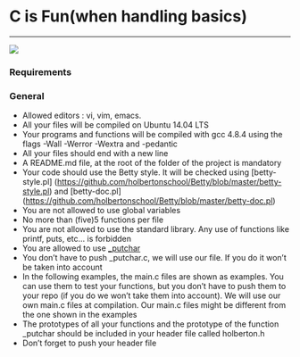 # C is Fun(when handling basics)
<hr>

  ![](https://intranet.hbtn.io/images/contents/low_level_programming/projects/happy-clapping.gif)


### Requirements


### General

- Allowed editors : vi, vim, emacs.
- All your files will be compiled on Ubuntu 14.04 LTS  
- Your programs and functions will be compiled with gcc 4.8.4 using the flags -Wall -Werror -Wextra and -pedantic
- All your files should end with a new line
- A README.md  file, at the root of the folder of the project  is mandatory
- Your code should use the Betty style. It will be checked using [betty-style.pl]  (https://github.com/holbertonschool/Betty/blob/master/betty-style.pl) and [betty-doc.pl]  (https://github.com/holbertonschool/Betty/blob/master/betty-doc.pl)
- You are not allowed to use global variables
- No more than (five)5 functions per file
- You are not allowed to use  the  standard library. Any use of functions like printf, puts, etc… is forbidden
- You are allowed to use [_putchar](https://github.com/holbertonschool/_putchar.c/blob/master/_putchar.c)
- You don’t have to push _putchar.c, we will use our file. If you do it won’t be taken into account
- In the following examples, the main.c files are shown as examples. You can use them to test your functions, but you don’t have to push them to your repo (if you do we won’t take them into account). We will use our own main.c files at compilation. Our main.c files might be different from the one shown in the examples
- The prototypes of all your functions and the prototype of the function _putchar should be included in your header file called holberton.h
- Don’t forget to push your header file
